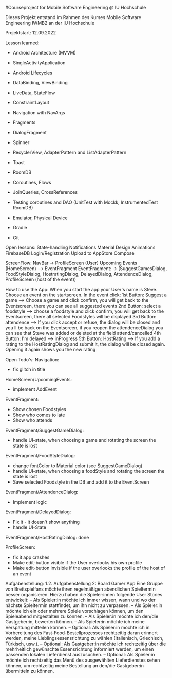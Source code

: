 #Courseproject for Mobile Software Engineering @ IU Hochschule

Dieses Projekt entstand  im Rahmen des Kurses Mobile Software Engineering IWMB2 an der IU Hochschule

Projektstart: 12.09.2022 

Lesson learned: 
- Android Architecture (MVVM) 
- SingleActivityApplication
- Android Lifecycles
- DataBinding, ViewBinding
- LiveData, StateFlow 
- ConstraintLayout 

- Navigation with NavArgs
- Fragments 
- DialogFragment
- Spinner
- RecyclerView, AdapterPattern and ListAdapterPattern
- Toast 

- RoomDB
- Coroutines, Flows
- JoinQueries, CrossReferences
- Testing coroutines and DAO (UnitTest with Mockk, InstrumentedTest RoomDB)

- Emulator, Physical Device
- Gradle
- Git

Open lessons:
State-handling 
Notifications 
Material Design
Animations
FirebaseDB
Login/Registration
Upload to AppStore
Compose

ScreenFlow:
NavBar -> ProfileScreen (User)
Upcoming Events (HomeScreen) --> EventFragment
EventFragment: -> (SuggestGamesDialog, FoodStyleDialog, HostratingDialog, DelayedDialog, AttendenceDialog, ProfileScreen (host of the event))

How to use the App:
When you start the app your User's name is Steve. Choose an event on the startscreen. 
In the event click:
1st Button: Suggest a game
--> Choose a game and click confirm, you will get back to the Eventscreen, there you can see all suggested events
2nd Button: select a foodstyle
--> choose a foodstyle and click confirm, you will get back to the Eventscreen, there all selected Foodstyles will be displayed
3rd Button: attendence
--> If you click accept or refuse, the dialog will be closed and you ll be back on the Eventscreen, if you reopen the attendenceDialog you can see that Steve was added or deleted at the field attend/cancelled
4th Button: I'm delayed
--> inProgress
5th Button: HostRating
--> If you add a rating to the HostRatingDialog and submit it, the dialog will be closed again. Opening it again shows you the new rating

Open Todo's:
Navigation:
- fix glitch in title

HomeScreen/UpcomingEvents:
- implement AddEvent

EventFragment: 
- Show chosen Foodstyles
- Show who comes to late
- Show who attends

EventFragment/SuggestGameDialog: 
- handle UI-state, when choosing a game and rotating the screen the state is lost
  
EventFragment/FoodStyleDialog:
- change fontColor to Material color (see SuggestGameDialog)
- handle UI-state, when choosing a foodStyle and rotating the screen the state is lost
- Save selected Foodstyle in the DB and add it to the EventScreen
  
EventFragment/AttendenceDialog:
- Implement logic

EventFragment/DelayedDialog:
- Fix it - it doesn't show anything
- handle UI-State

EventFragment/HostRatingDialog:
done

ProfileScreen: 
- fix it app crashes
- Make edit-button visible if the User overlooks his own profile
- Make edit-button invisible if the user overlooks the profile of the host of an event


Aufgabenstellung:
1.2. Aufgabenstellung 2: Board Gamer App
Eine Gruppe von Brettspielfans möchte ihren regelmäßigen abendlichen Spieltermin besser organisieren. Hierzu
haben die Spieler:innen folgende User Stories entwickelt:
– Als Spieler:in möchte ich immer wissen, wann und wo der nächste Spieltermin stattfindet, um ihn nicht
zu verpassen.
– Als Spieler:in möchte ich ein oder mehrere Spiele vorschlagen können, um den Spieleabend mitgestalten
zu können.
– Als Spieler:in möchte ich den/die Gastgeber:in, bewerten können.
– Als Spieler:in möchte ich meine Verspätung mitteilen können.
– Optional: Als Spieler:in möchte ich in Vorbereitung des Fast-Food-Bestellprozesses rechtzeitig daran
erinnert werden, meine Lieblingsessensrichtung zu wählen (Italienisch, Griechisch, Türkisch, usw.).
– Optional: Als Gastgeber:in möchte ich rechtzeitig über die mehrheitlich gewünschte Essensrichtung
informiert werden, um einen passenden lokalen Lieferdienst auszusuchen.
– Optional: Als Spieler:in möchte ich rechtzeitig das Menü des ausgewählten Lieferdienstes sehen können,
um rechtzeitig meine Bestellung an den/die Gastgeber:in übermitteln zu können.
